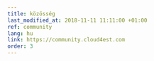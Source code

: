 ```yaml
---
title: közösség
last_modified_at: 2018-11-11 11:11:00 +01:00
ref: community
lang: hu
link: https://community.cloud4est.com
order: 3
---
```

